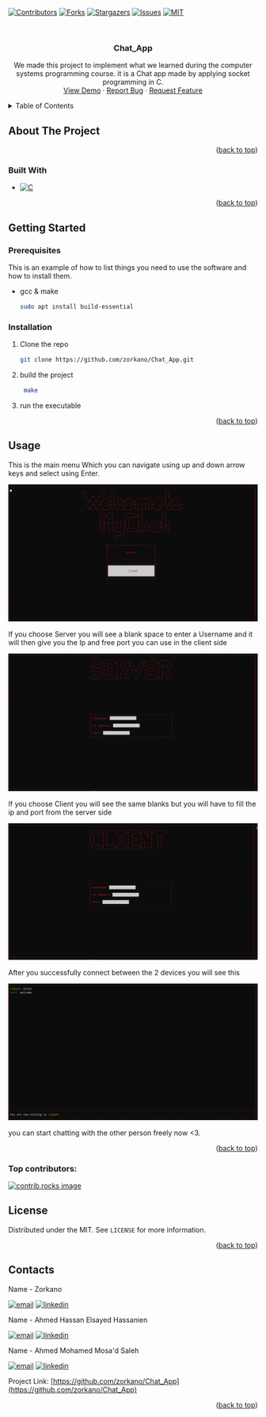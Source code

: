 <!-- Improved compatibility of back to top link: See: https://github.com/othneildrew/Best-README-Template/pull/73 -->
<a id="readme-top"></a>
<!--
*** Thanks for checking out the Best-README-Template. If you have a suggestion
*** that would make this better, please fork the repo and create a pull request
*** or simply open an issue with the tag "enhancement".
*** Don't forget to give the project a star!
*** Thanks again! Now go create something AMAZING! :D
-->



<!-- PROJECT SHIELDS -->
<!--
*** I'm using markdown "reference style" links for readability.
*** Reference links are enclosed in brackets [ ] instead of parentheses ( ).
*** See the bottom of this document for the declaration of the reference variables
*** for contributors-url, forks-url, etc. This is an optional, concise syntax you may use.
*** https://www.markdownguide.org/basic-syntax/#reference-style-links
-->
[![Contributors][contributors-shield]][contributors-url]
[![Forks][forks-shield]][forks-url]
[![Stargazers][stars-shield]][stars-url]
[![Issues][issues-shield]][issues-url]
[![MIT][license-shield]][license-url]



<!-- PROJECT LOGO -->
<br />
<div align="center">

<h3 align="center">Chat_App</h3>

  <p align="center">
    We made this project to implement what we learned during the computer systems programming course. it is a Chat app made by applying socket programming in C.
    <br />
    <a href="https://github.com/zorkano/Chat_App">View Demo</a>
    &middot;
    <a href="https://github.com/zorkano/Chat_App/issues/new?labels=bug&template=bug-report---.md">Report Bug</a>
    &middot;
    <a href="https://github.com/zorkano/Chat_App/issues/new?labels=enhancement&template=feature-request---.md">Request Feature</a>
  </p>
</div>



<!-- TABLE OF CONTENTS -->
<details>
  <summary>Table of Contents</summary>
  <ol>
    <li>
      <a href="#about-the-project">About The Project</a>
      <ul>
        <li><a href="#built-with">Built With</a></li>
      </ul>
    </li>
    <li>
      <a href="#getting-started">Getting Started</a>
      <ul>
        <li><a href="#prerequisites">Prerequisites</a></li>
        <li><a href="#installation">Installation</a></li>
      </ul>
    </li>
    <li><a href="#usage">Usage</a></li>
    <li><a href="#roadmap">Roadmap</a></li>
    <li><a href="#contributing">Contributing</a></li>
    <li><a href="#license">License</a></li>
    <li><a href="#contact">Contact</a></li>
    <li><a href="#acknowledgments">Acknowledgments</a></li>
  </ol>
</details>



<!-- ABOUT THE PROJECT -->
## About The Project

<p align="right">(<a href="#readme-top">back to top</a>)</p>

### Built With

* [![C][C]][C-url]


<p align="right">(<a href="#readme-top">back to top</a>)</p>



<!-- GETTING STARTED -->
## Getting Started


### Prerequisites

This is an example of how to list things you need to use the software and how to install them.
* gcc & make
  ```sh
  sudo apt install build-essential
  ```

### Installation

1. Clone the repo
   ```sh
   git clone https://github.com/zorkano/Chat_App.git
   ```
2. build the project
   ```sh
    make
   ```
3. run the executable

<p align="right">(<a href="#readme-top">back to top</a>)</p>



<!-- USAGE EXAMPLES -->
## Usage

This is the main menu Which you can navigate using up and down arrow keys and select using Enter.

![main menu image][Main-menu]

If you choose Server you will see a blank space to enter a Username and it will then give you the Ip and free port you can use in the client side

![server choice][Server-menu]

If you choose Client you will see the same blanks but you will have to fill the ip and port from the server side

![client choice][Client-menu]


After you successfully connect between the 2 devices you will see this 

![Chat menu][Chat-menu]

you can start chatting with the other person freely now <3.

<p align="right">(<a href="#readme-top">back to top</a>)</p>


### Top contributors:

<a href="https://github.com/zorkano/Chat_App/graphs/contributors">
  <img src="https://contrib.rocks/image?repo=zorkano/Chat_App" alt="contrib.rocks image" />
</a>



<!-- LICENSE -->
## License

Distributed under the MIT. See `LICENSE` for more information.

<p align="right">(<a href="#readme-top">back to top</a>)</p>



<!-- CONTACT -->
## Contacts

Name - Zorkano 

[![email][email-shield]][zorkano-email] [![linkedin][linkedin-shield]][zorkano-linkedin-url]

Name - Ahmed Hassan Elsayed Hassanien

[![email][email-shield]][hassan-email] [![linkedin][linkedin-shield]][zorkano-linkedin-url]



Name - Ahmed Mohamed Mosa'd Saleh 

[![email][email-shield]][saleh-email] [![linkedin][linkedin-shield]][zorkano-linkedin-url]



Project Link: [https://github.com/zorkano/Chat_App](https://github.com/zorkano/Chat_App)

<p align="right">(<a href="#readme-top">back to top</a>)</p>






<!-- MARKDOWN LINKS & IMAGES -->
<!-- https://www.markdownguide.org/basic-syntax/#reference-style-links -->
[contributors-shield]: https://img.shields.io/github/contributors/zorkano/Chat_App.svg?style=for-the-badge
[contributors-url]: https://github.com/zorkano/Chat_App/graphs/contributors
[forks-shield]: https://img.shields.io/github/forks/zorkano/Chat_App.svg?style=for-the-badge
[forks-url]: https://github.com/zorkano/Chat_App/network/members
[stars-shield]: https://img.shields.io/github/stars/zorkano/Chat_App.svg?style=for-the-badge
[stars-url]: https://github.com/zorkano/Chat_App/stargazers
[issues-shield]: https://img.shields.io/github/issues/zorkano/Chat_App.svg?style=for-the-badge
[issues-url]: https://github.com/zorkano/Chat_App/issues
[license-shield]: https://img.shields.io/github/license/zorkano/Chat_App.svg?style=for-the-badge
[license-url]: https://github.com/zorkano/Chat_App/blob/master/LICENSE.txt
[linkedin-shield]: https://img.shields.io/badge/LinkedIn-0077B5?style=for-the-badge&logo=linkedin&logoColor=white
[zorkano-linkedin-url]: https://linkedin.com/in/seif-el-deen-mahmoud-89493424b
[hassan-linkedin-url]: placeholder
[saleh-linkedin-url]: placeholder
[email-shield]: https://img.shields.io/badge/Gmail-D14836?style=for-the-badge&logo=gmail&logoColor=white
[zorkano-email]: seif.mahmoud.mostafa.273@gmail.com
[hassan-email]: placeholder
[saleh-email]: placeholder
[Main-menu]: images/Main_menu.png
[Server-menu]: images/Server_menu.png
[Client-menu]: images/Client_menu.png
[Chat-menu]: images/Chat_menu.png
[C]: https://img.shields.io/badge/C-00599C?style=for-the-badge&logo=c&logoColor=white
[C-url]: https://en.wikipedia.org/wiki/C_(programming_language)
